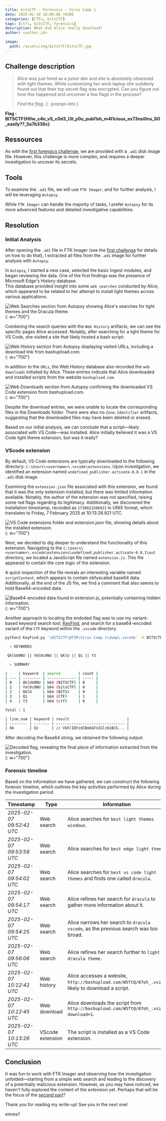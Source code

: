 ```yaml
---
title: bitsCTF - Forensics - Virus Camp 1
date: 2025-02-10 18:00:00 +0100
categories: [CTFs, bitsCTF]
tags: [ctfs, bitsCTF, forensics]
description: What did Alice really download?
author: <author_id>

image:
  path: /assets/img/bitsCTF/bitsCTF.jpg
---
```


## Challenge description 

> Alice was just hired as a junior dev and she is absolutely obsessed with light themes. While customizing her work laptop she suddenly found out that their top secret flag was encrypted. Can you figure out how this happened and unconver a few flags in the process?
>
> *Find the flag.*
{: .prompt-info }

**Flag : BITSCTF{H0w_c4n_vS_c0d3_l3t_y0u_publ1sh_m4l1cious_ex73nsi0ns_SO_easily??_5a7b336c}**

## Ressources

As with the [first forensics challenge](https://emree-1.github.io/posts/bitskrieg-baby-dfir/), we are provided with a `.ad1` disk image file. However, this challenge is more complex, and requires a deeper investigation to uncover its secrets.

## Tools 

To examine the `.ad1` file, we will use `FTK Imager`, and for further analysis, I will be leveraging `Autopsy`. 

While `FTK Imager` can handle the majority of tasks, I prefer `Autopsy` for its more advanced features and detailed investigative capabilities.

## Resolution

### Initial Analysis 

After opening the `.ad1` file in FTK Imager (see the [first challenge](https://emree-1.github.io/posts/bitskrieg-baby-dfir/) for details on how to do that), I extracted all files from the `.ad1` image for further analysis with `Autopsy`.

In `Autopsy`, I started a new case, selected the basic Ingest modules, and began reviewing the data. One of the first findings was the presence of Microsoft Edge's History database.   
This database provided insight into some `web searches` conducted by Alice, which appeared to be related to her attempt to install light themes across various applications.

![Web Searches section from Autopsy showing Alice's searches for light themes and the Dracula theme.](/assets/img/bitsCTF/forensics/virus-camp1/web_searches.png){: w="700"}

Combining the search queries with the `Web History` artifacts, we can see the specific pages Alice accessed. Notably, after searching for a light theme for VS Code, she visited a site that likely hosted a bash script:

![Web History section from Autopsy displaying visited URLs, including a download link from bashupload.com.](/assets/img/bitsCTF/forensics/virus-camp1/web_history.png){: w="700"}

In addition to the `URLs`, the Web History database also recorded the `web downloads` initiated by Alice. These entries indicate that Alice downloaded and installed scripts from the website `bashupload.com`.

![Web Downloads section from Autopsy confirming the downloaded VS Code extension from bashupload.com.](/assets/img/bitsCTF/forensics/virus-camp1/web_downloads.png){: w="700"}

Despite the download entries, we were unable to locate the corresponding files in the Downloads folder. There were also no `Zone.Identifier` artifacts, suggesting that the downloaded files may have been deleted or erased.

Based on our initial analysis, we can conclude that a script—likely associated with VS Code—was installed. Alice initially believed it was a VS Code light theme extension, but was it really?

### VScode extension

By default, VS Code extensions are typically downloaded to the following directory: `C:\Users\<username>\.vscode\extensions`. Upon investigation, we identified an extension named `undefined_publisher.activate-0.0.1` in the `.ad1` disk image.

Examining the `extension.json` file associated with this extension, we found that it was the only extension installed, but there was limited information available. Notably, the author of the extension was not specified, raising some red flags regarding its legitimacy. Additionally, we discovered the installation timestamp, recorded as `1738923206921` in UNIX format, which translates to Friday, 7 February 2025 at 10:13:26.921 UTC.

![VS Code extensions folder and extension.json file, showing details about the installed extension.](/assets/img/bitsCTF/forensics/virus-camp1/vscode_extensions_infos.png){: w="700"}

Next, we decided to dig deeper to understand the functionality of this extension. Navigating to the `C:\Users\<username>\.vscode\extensions\undefined_publisher.activate-0.0.1\out` directory, we located a JavaScript file named `extension.js`. This file appeared to contain the core logic of the extension.

A quick inspection of the file reveals an interesting variable named `scriptContent`, which appears to contain obfuscated base64 data. Additionally, at the end of the JS file, we find a comment that also seems to hold Base64-encoded data.

![Base64-encoded data found in extension.js, potentially containing hidden information.](/assets/img/bitsCTF/forensics/virus-camp1/base64_flag.png){: w="700"}

Another approach to locating the endoded flag was to use my variant-based keyword search tool, [KeyFind](https://emree-1.github.io/posts/KeyFind/), and search for a base64-encoded variant of the `CTF` keyword within the `.vscode` directory.

```bash
python3 KeyFind.py '\BITSCTF\DFIR\Virus Camp 1\dump\.vscode' -k BITSCTF bitsCTF BITS CTF ctf -v b64 

  > KEYWORDS

 QklUU0NU || Yml0c0NU || QklU || Q1 || Y3

  > SUMMARY

|     | keyword  | source        | count |
| --- | -------- | ------------- | ----- |
| 0   | QklUU0NU | b64 (BITSCTF) | 0     |
| 1   | Yml0c0NU | b64 (bitsCTF) | 0     |
| 2   | QklU     | b64 (BITS)    | 0     |
| 3   | Q1       | b64 (CTF)     | 1     |
| 4   | Y3       | b64 (ctf)     | 0     |

Total : 1

| line_num | keyword | result                          |
| -------- | ------- | ------------------------------- |
| 66       | Q1      | // VGhlIDFzdCBmbGFnIGlzOiBCS... |
```

After decoding the Base64 string, we obtained the following output:

![Decoded flag, revealing the final piece of information extracted from the investigation.](/assets/img/bitsCTF/forensics/virus-camp1/flag.png){: w="700"}

### Forensic timeline 

Based on the information we have gathered, we can construct the following forensic timeline, which outlines the key activities performed by Alice during the investigation period.

| Timestamp                 | Type             | Information                                                                                      |
| ------------------------- | ---------------- | ------------------------------------------------------------------------------------------------ |
| *2025-02-07 09:52:42 UTC* | Web search       | Alice searches for `best light themes windows`.                                                  |
| *2025-02-07 09:53:58 UTC* | Web search       | Alice searches for `best edge light theme`.                                                      |
| *2025-02-07 09:54:02 UTC* | Web search       | Alice searches for `best vs code light themes` and finds one called `dracula`.                   |
| *2025-02-07 09:54:17 UTC* | Web search       | Alice refines her search for `dracula` to gather more information about it.                      |
| *2025-02-07 09:54:25 UTC* | Web search       | Alice narrows her search to `dracula vscode`, as the previous search was too broad.              |
| *2025-02-07 09:56:06 UTC* | Web search       | Alice refines her search further to `light dracula theme`.                                       |
| *2025-02-07 10:12:42 UTC* | Web history      | Alice accesses a website, `http://bashupload.com/W5TtQ/07oh_.vsix`, likely to download a script. |
| *2025-02-07 10:12:45 UTC* | Web download     | Alice downloads the script from `http://bashupload.com/W5TtQ/07oh_.vsix?download=1`.             |
| *2025-02-07 10:13:26 UTC* | VScode extension | The script is installed as a VS Code extension.                                                  |

## Conclusion

It was fun to work with FTK Imager and observing how the investigation unfolded—starting from a simple web search and leading to the discovery of a potentially malicious extension. However, as you may have noticed, we haven't fully explored the content of the extension yet. Perhaps that will be the focus of the [second part](https://emree-1.github.io/posts/bitskrieg-virus-camp2)?

Thank you for reading my write-up! See you in the next one! 

*emree1*
